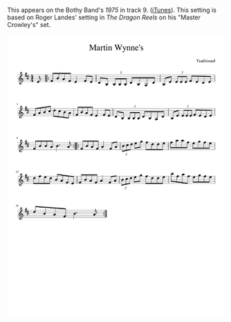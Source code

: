 This appears on the Bothy Band's _1975_ in track 9. ([iTunes](https://music.apple.com/us/album/martin-wynns-the-longford-tinker/287061637?i=287061720)). This setting is based on Roger Landes' setting in _The Dragon Reels_ on his "Master Crowley's" set.

![Martin Wynnes](Martin_Wynnes-1.png)
